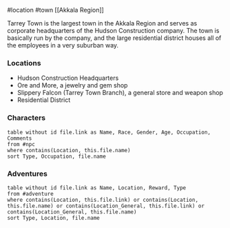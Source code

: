  #location #town [[Akkala Region]]

Tarrey Town is the largest town in the Akkala Region and serves as corporate headquarters of the Hudson Construction company. The town is basically run by the company, and the large residential district houses all of the employees in a very suburban way.

### Locations

- Hudson Construction Headquarters
- Ore and More, a jewelry and gem shop
- Slippery Falcon (Tarrey Town Branch), a general store and weapon shop
- Residential District

### Characters
```dataview
table without id file.link as Name, Race, Gender, Age, Occupation, Comments
from #npc
where contains(Location, this.file.name)
sort Type, Occupation, file.name
```

### Adventures
```dataview
table without id file.link as Name, Location, Reward, Type
from #adventure
where contains(Location, this.file.link) or contains(Location, this.file.name) or contains(Location_General, this.file.link) or contains(Location_General, this.file.name)
sort Type, Location, file.name
```
